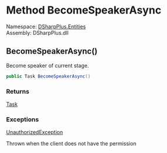 # Method BecomeSpeakerAsync

Namespace: [DSharpPlus.Entities](DSharpPlus.Entities.md)  
Assembly: DSharpPlus.dll

## <a id="DSharpPlus_Entities_DiscordStageInstance_BecomeSpeakerAsync"></a>BecomeSpeakerAsync\(\)

Become speaker of current stage.

```csharp
public Task BecomeSpeakerAsync()
```

### Returns

[Task](https://learn.microsoft.com/dotnet/api/system.threading.tasks.task)

### Exceptions

[UnauthorizedException](DSharpPlus.Exceptions.UnauthorizedException.md)

Thrown when the client does not have the <xref href="DSharpPlus.Permissions.MoveMembers" data-throw-if-not-resolved="false"></xref> permission

